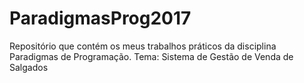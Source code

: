 # ParadigmasProg2017
Repositório que contém os meus trabalhos práticos da disciplina Paradigmas de Programação. Tema: Sistema de Gestão de Venda de Salgados
